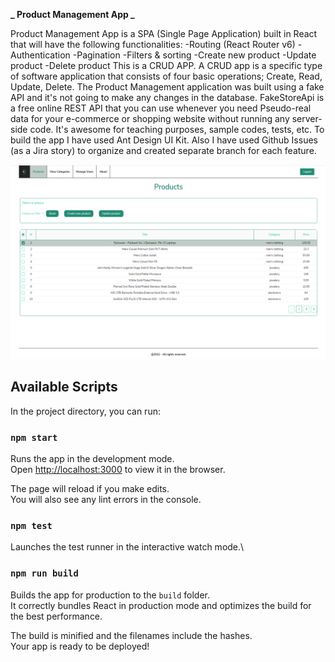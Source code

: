 **_ Product Management App _**

Product Management App is a SPA (Single Page Application) built in React that will have the following functionalities:
-Routing (React Router v6)
-Authentication
-Pagination
-Filters & sorting
-Create new product
-Update product
-Delete product
This is a CRUD APP. A CRUD app is a specific type of software application that consists of four basic operations; Create, Read, Update, Delete.
The Product Management application was built using a fake API and it's not going to make any changes in the database.
FakeStoreApi is a free online REST API that you can use whenever you need Pseudo-real data for your e-commerce or shopping website without running any server-side code. It's awesome for teaching purposes, sample codes, tests, etc.
To build the app I have used Ant Design UI Kit.
Also I have used Github Issues (as a Jira story) to organize and created separate branch for each feature.

![Preview Image](preview-product-management-app.png)

## Available Scripts

In the project directory, you can run:

### `npm start`

Runs the app in the development mode.\
Open [http://localhost:3000](http://localhost:3000) to view it in the browser.

The page will reload if you make edits.\
You will also see any lint errors in the console.

### `npm test`

Launches the test runner in the interactive watch mode.\

### `npm run build`

Builds the app for production to the `build` folder.\
It correctly bundles React in production mode and optimizes the build for the best performance.

The build is minified and the filenames include the hashes.\
Your app is ready to be deployed!
